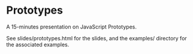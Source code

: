 # Prototypes

A 15-minutes presentation on JavaScript Prototypes.

See slides/prototypes.html for the slides, and the examples/ directory
for the associated examples.
